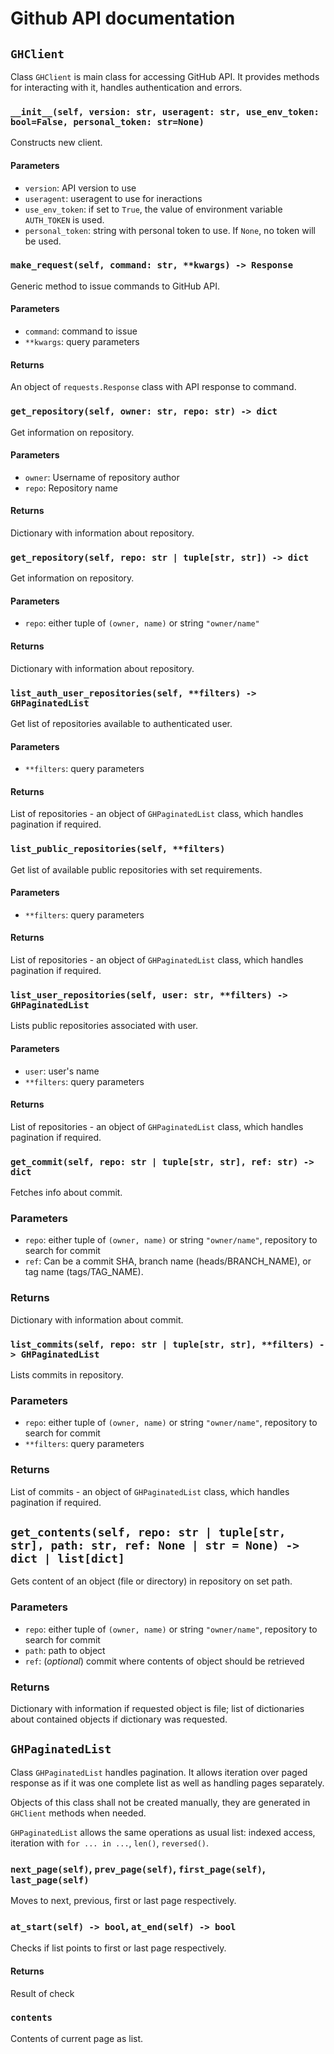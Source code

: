 # Github API documentation

## `GHClient`

Class `GHClient` is main class for accessing GitHub API. It provides methods for interacting with it, handles authentication and errors.

### `__init__(self, version: str, useragent: str, use_env_token: bool=False, personal_token: str=None)`

Constructs new client.

#### Parameters

- `version`: API version to use
- `useragent`: useragent to use for ineractions
- `use_env_token`: if set to `True`, the value of environment variable `AUTH_TOKEN` is used.
- `personal_token`: string with personal token to use. If `None`, no token will be used.

### `make_request(self, command: str, **kwargs) -> Response`

Generic method to issue commands to GitHub API.

#### Parameters

- `command`: command to issue
- `**kwargs`: query parameters

#### Returns

An object of `requests.Response` class with API response to command.

### `get_repository(self, owner: str, repo: str) -> dict`

Get information on repository.

#### Parameters

- `owner`: Username of repository author
- `repo`: Repository name

#### Returns

Dictionary with information about repository.

### `get_repository(self, repo: str | tuple[str, str]) -> dict`

Get information on repository.

#### Parameters

- `repo`: either tuple of `(owner, name)` or string `"owner/name"`

#### Returns

Dictionary with information about repository.

### `list_auth_user_repositories(self, **filters) -> GHPaginatedList`

Get list of repositories available to authenticated user.

#### Parameters

- `**filters`: query parameters

#### Returns

List of repositories - an object of `GHPaginatedList` class, which handles pagination if required.

### `list_public_repositories(self, **filters)`

Get list of available public repositories with set requirements.

#### Parameters

- `**filters`: query parameters

#### Returns

List of repositories - an object of `GHPaginatedList` class, which handles pagination if required.

### `list_user_repositories(self, user: str, **filters) -> GHPaginatedList`

Lists public repositories associated with user.

#### Parameters

- `user`: user's name
- `**filters`: query parameters

#### Returns

List of repositories - an object of `GHPaginatedList` class, which handles pagination if required.

### `get_commit(self, repo: str | tuple[str, str], ref: str) -> dict`

Fetches info about commit.

### Parameters

- `repo`: either tuple of `(owner, name)` or string `"owner/name"`, repository to search for commit
- `ref`: Can be a commit SHA, branch name (heads/BRANCH_NAME), or tag name (tags/TAG_NAME).

### Returns

Dictionary with information about commit.

### `list_commits(self, repo: str | tuple[str, str], **filters) -> GHPaginatedList`

Lists commits in repository.

### Parameters

- `repo`: either tuple of `(owner, name)` or string `"owner/name"`, repository to search for commit
- `**filters`: query parameters

### Returns

List of commits - an object of `GHPaginatedList` class, which handles pagination if required.

## `get_contents(self, repo: str | tuple[str, str], path: str, ref: None | str = None) -> dict | list[dict]`

Gets content of an object (file or directory) in repository on set path.

### Parameters

- `repo`: either tuple of `(owner, name)` or string `"owner/name"`, repository to search for commit
- `path`: path to object
- `ref`: (*optional*) commit where contents of object should be retrieved

### Returns

Dictionary with information if requested object is file; list of dictionaries about contained objects if dictionary was requested.

## `GHPaginatedList`

Class `GHPaginatedList` handles pagination. It allows iteration over paged response as if it was one complete list as well as handling pages separately.

Objects of this class shall not be created manually, they are generated in `GHClient` methods when needed.

`GHPaginatedList` allows the same operations as usual list: indexed access, iteration with `for ... in ...`, `len()`, `reversed()`.

### `next_page(self)`, `prev_page(self)`, `first_page(self)`, `last_page(self)`

Moves to next, previous, first or last page respectively.

### `at_start(self) -> bool`, `at_end(self) -> bool`

Checks if list points to first or last page respectively.

#### Returns

Result of check

### `contents`

Contents of current page as list.

